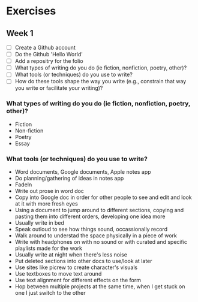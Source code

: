 # Exercises

## Week 1

- [ ] Create a Github account
- [ ] Do the Github 'Hello World'
- [ ] Add a repositry for the folio
- [ ] What types of writing do you do (ie fiction, nonfiction, poetry, other)?
- [ ] What tools (or techniques) do you use to write?
- [ ] How do these tools shape the way you write (e.g., constrain that way you write or facilitate your writing)?

### What types of writing do you do (ie fiction, nonfiction, poetry, other)?

- Fiction
- Non-fiction
- Poetry
- Essay

### What tools (or techniques) do you use to write?

- Word documents, Google documents, Apple notes app
- Do planning/gathering of ideas in notes app
- FadeIn
- Write out prose in word doc
- Copy into Google doc in order for other people to see and edit and look at it with more fresh eyes
- Using a document to jump around to different sections, copying and pasting them into different orders, developing one idea more
- Usually write in bed
- Speak outloud to see how things sound, occassionally record
- Walk around to understad the space physically in a piece of work
- Write with headphones on with no sound or with curated and specific playlists made for the work
- Usually write at night when there's less noise
- Put deleted sections into other docs to use/look at later
- Use sites like picrew to create character's visuals
- Use textboxes to move text around
- Use text alignment for different effects on the form
- Hop between multiple projects at the same time, when I get stuck on one I just switch to the other
